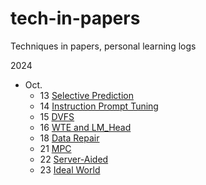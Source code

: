 # tech-in-papers
Techniques in papers, personal learning logs



2024

* Oct.
  * 13 [Selective Prediction](./2024/10/13-selective-prediction.md)
  * 14 [Instruction Prompt Tuning](./2024/10/14-instruction-prompt-tuning.md)
  * 15 [DVFS](./2024/10/15-DVFS.md)
  * 16 [WTE and LM_Head](./2024/10/16-wte-lmhead.md)
  * 18 [Data Repair](./2024/10/18-data-repair.md)
  * 21 [MPC](./2024/10/21-mpc.md)
  * 22 [Server-Aided](./2024/10/22-server-aided.md)
  * 23 [Ideal World](./2024/10/28-ideal-world.md)

